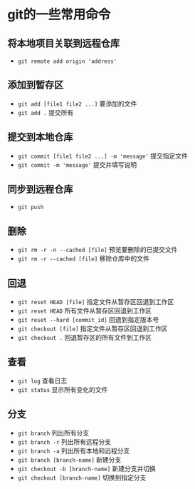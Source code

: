# git的一些常用命令

## 将本地项目关联到远程仓库

- `git remote add origin 'address'`

## 添加到暂存区

- `git add [file1 file2 ...]`  要添加的文件
- `git add .`  提交所有

## 提交到本地仓库

- `git commit [file1 file2 ...] -m 'message'`  提交指定文件
- `git commit -m 'message'` 提交并填写说明

## 同步到远程仓库

- `git push`

## 删除

- `git rm -r -n --cached [file]`  预览要删除的已提交文件
- `git rm -r --cached [file]` 移除仓库中的文件

## 回退

- `git reset HEAD [file]`  指定文件从暂存区回退到工作区
- `git reset HEAD`  所有文件从暂存区回退到工作区
- `git reset --hard [commit_id]`  回退到指定版本号
- `git checkout [file]`  指定文件从暂存区回退到工作区
- `git checkout .`  回退暂存区的所有文件到工作区

## 查看

- `git log` 查看日志
- `git status`  显示所有变化的文件

## 分支

- `git branch`  列出所有分支
- `git branch -r`  列出所有远程分支
- `git branch -a`  列出所有本地和远程分支
- `git branch [branch-name]`  新建分支
- `git checkout -b [branch-name]` 新建分支并切换
- `git checkout [branch-name]`  切换到指定分支
